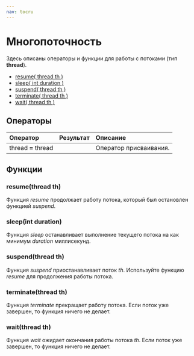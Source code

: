```yaml
---
nav: tocru
---
```


# Многопоточность

Здесь описаны операторы и функции для работы с потоками \(тип **thread**\).

* [resume\( thread th \)](threads.md#resumethread-th)
* [sleep\( int duration \)](threads.md#sleepint-duration)
* [suspend\( thread th \)](threads.md#suspendthread-th)
* [terminate\( thread th \)](threads.md#terminatethread-th)
* [wait\( thread th \)](threads.md#waitthread-th)

## Операторы

| Оператор | Результат | Описание |
| :--- | :--- | :--- |
| thread **=** thread |  | Оператор присваивания. |

## Функции

### resume\(thread th\)

Функция _resume_ продолжает работу потока, который был остановлен функцией _suspend_.

### sleep\(int duration\)

Функция _sleep_ останавливает выполнение текущего потока на как минимум _duration_ миллисекунд.

### suspend\(thread th\)

Функция _suspend_ приостанавливает поток _th_. Используйте функцию _resume_ для продолжения работы потока.

### terminate\(thread th\)

Функция _terminate_ прекращает работу потока. Если поток уже завершен, то функция ничего не делает.

### wait\(thread th\)

Функция _wait_ ожидает окончания работы потока _th_. Если поток уже завершен, то функция ничего не делает.

